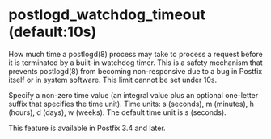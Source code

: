 # postlogd_watchdog_timeout (default:10s) 

 How much time a postlogd(8) process may take to process a request
before it is terminated by a built-in watchdog timer. This is a
safety mechanism that prevents postlogd(8) from becoming non-responsive
due to a bug in Postfix itself or in system software. This limit
cannot be set under 10s. 

 Specify a non-zero time value (an integral value plus an optional
one-letter suffix that specifies the time unit).  Time units: s
(seconds), m (minutes), h (hours), d (days), w (weeks).
The default time unit is s (seconds).  

 This feature is available in Postfix 3.4 and later.  


